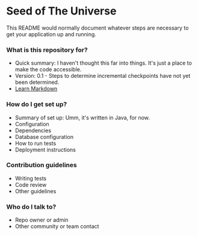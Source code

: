 # Seed of The Universe #

This README would normally document whatever steps are necessary to get your application up and running.

### What is this repository for? ###

* Quick summary: 
    I haven't thought this far into things. It's just a place to make the code accessible.
* Version: 
    0.1 - Steps to determine incremental checkpoints have not yet been determined.
* [Learn Markdown](https://bitbucket.org/tutorials/markdowndemo)

### How do I get set up? ###

* Summary of set up: 
    Umm, it's written in Java, for now.
* Configuration
* Dependencies
* Database configuration
* How to run tests
* Deployment instructions

### Contribution guidelines ###

* Writing tests
* Code review
* Other guidelines

### Who do I talk to? ###

* Repo owner or admin
* Other community or team contact